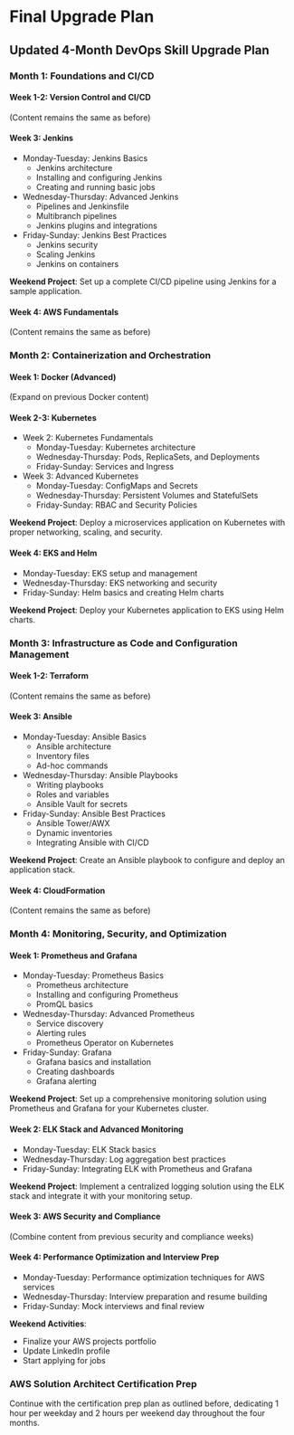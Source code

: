 # Final Upgrade Plan

## Updated 4-Month DevOps Skill Upgrade Plan

### Month 1: Foundations and CI/CD

#### Week 1-2: Version Control and CI/CD

(Content remains the same as before)

#### Week 3: Jenkins

* Monday-Tuesday: Jenkins Basics
  * Jenkins architecture
  * Installing and configuring Jenkins
  * Creating and running basic jobs
* Wednesday-Thursday: Advanced Jenkins
  * Pipelines and Jenkinsfile
  * Multibranch pipelines
  * Jenkins plugins and integrations
* Friday-Sunday: Jenkins Best Practices
  * Jenkins security
  * Scaling Jenkins
  * Jenkins on containers

**Weekend Project**: Set up a complete CI/CD pipeline using Jenkins for a sample application.

#### Week 4: AWS Fundamentals

(Content remains the same as before)

### Month 2: Containerization and Orchestration

#### Week 1: Docker (Advanced)

(Expand on previous Docker content)

#### Week 2-3: Kubernetes

* Week 2: Kubernetes Fundamentals
  * Monday-Tuesday: Kubernetes architecture
  * Wednesday-Thursday: Pods, ReplicaSets, and Deployments
  * Friday-Sunday: Services and Ingress
* Week 3: Advanced Kubernetes
  * Monday-Tuesday: ConfigMaps and Secrets
  * Wednesday-Thursday: Persistent Volumes and StatefulSets
  * Friday-Sunday: RBAC and Security Policies

**Weekend Project**: Deploy a microservices application on Kubernetes with proper networking, scaling, and security.

#### Week 4: EKS and Helm

* Monday-Tuesday: EKS setup and management
* Wednesday-Thursday: EKS networking and security
* Friday-Sunday: Helm basics and creating Helm charts

**Weekend Project**: Deploy your Kubernetes application to EKS using Helm charts.

### Month 3: Infrastructure as Code and Configuration Management

#### Week 1-2: Terraform

(Content remains the same as before)

#### Week 3: Ansible

* Monday-Tuesday: Ansible Basics
  * Ansible architecture
  * Inventory files
  * Ad-hoc commands
* Wednesday-Thursday: Ansible Playbooks
  * Writing playbooks
  * Roles and variables
  * Ansible Vault for secrets
* Friday-Sunday: Ansible Best Practices
  * Ansible Tower/AWX
  * Dynamic inventories
  * Integrating Ansible with CI/CD

**Weekend Project**: Create an Ansible playbook to configure and deploy an application stack.

#### Week 4: CloudFormation

(Content remains the same as before)

### Month 4: Monitoring, Security, and Optimization

#### Week 1: Prometheus and Grafana

* Monday-Tuesday: Prometheus Basics
  * Prometheus architecture
  * Installing and configuring Prometheus
  * PromQL basics
* Wednesday-Thursday: Advanced Prometheus
  * Service discovery
  * Alerting rules
  * Prometheus Operator on Kubernetes
* Friday-Sunday: Grafana
  * Grafana basics and installation
  * Creating dashboards
  * Grafana alerting

**Weekend Project**: Set up a comprehensive monitoring solution using Prometheus and Grafana for your Kubernetes cluster.

#### Week 2: ELK Stack and Advanced Monitoring

* Monday-Tuesday: ELK Stack basics
* Wednesday-Thursday: Log aggregation best practices
* Friday-Sunday: Integrating ELK with Prometheus and Grafana

**Weekend Project**: Implement a centralized logging solution using the ELK stack and integrate it with your monitoring setup.

#### Week 3: AWS Security and Compliance

(Combine content from previous security and compliance weeks)

#### Week 4: Performance Optimization and Interview Prep

* Monday-Tuesday: Performance optimization techniques for AWS services
* Wednesday-Thursday: Interview preparation and resume building
* Friday-Sunday: Mock interviews and final review

**Weekend Activities**:

* Finalize your AWS projects portfolio
* Update LinkedIn profile
* Start applying for jobs

### AWS Solution Architect Certification Prep

Continue with the certification prep plan as outlined before, dedicating 1 hour per weekday and 2 hours per weekend day throughout the four months.

